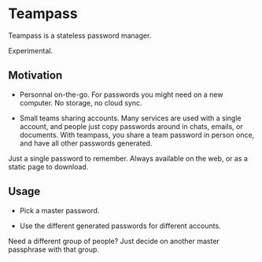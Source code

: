 # Teampass

Teampass is a stateless password manager.

Experimental.

## Motivation

* Personnal on-the-go.
For passwords you might need on a new computer.
No storage, no cloud sync.

* Small teams sharing accounts. 
Many services are used with a single account, and people just copy passwords around in chats, emails, or documents. With teampass, you share a team password in person once, and have all other passwords generated.

Just a single password to remember.
Always available on the web, or as a static page to download.

## Usage

* Pick a master password.

* Use the different generated passwords for different accounts.

Need a different group of people? Just decide on another master passphrase with that group.
